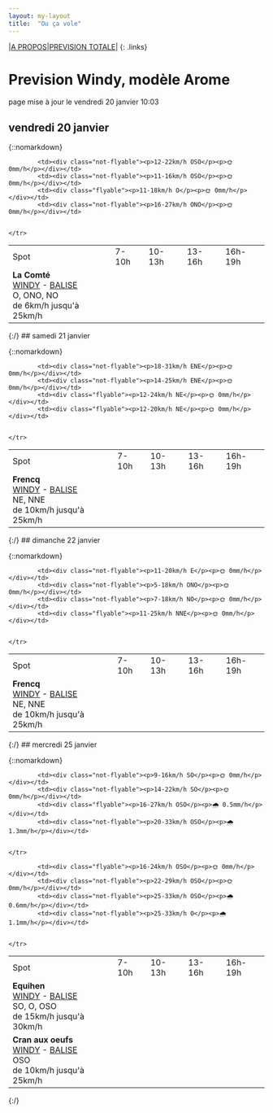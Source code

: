 ```yaml
---
layout: my-layout
title:  "Ou ça vole"
---
```


|[A PROPOS](about)|[PREVISION TOTALE](all)|
{: .links}

# Prevision Windy, modèle Arome
page mise à jour le vendredi 20 janvier 10:03



## vendredi 20 janvier

{::nomarkdown}
<table>
  <tbody>
    <tr>
      <td>Spot</td>
      <td>7-10h</td>
      <td>10-13h</td>
      <td>13-16h</td>
      <td>16h-19h</td>
    </tr>
<tr>
        <td><strong>La Comté</strong>  <br><a href="https://windy.com/50.426/2.500?50.025,2.499,8">WINDY</a> - <span class=""><a href="https://balisemeteo.com/balise.php?idBalise=">BALISE</a> </span><br> <span class="vent-favorable">O, ONO, NO</span><br><span class="force-vent">de 6km/h jusqu'à 25km/h</span> </td>
        
            <td><div class="not-flyable"><p>12-22km/h OSO</p><p>🌞 0mm/h</p></div></td>
            <td><div class="not-flyable"><p>11-16km/h OSO</p><p>🌞 0mm/h</p></div></td>
            <td><div class="flyable"><p>11-18km/h O</p><p>🌞 0mm/h</p></div></td>
            <td><div class="not-flyable"><p>16-27km/h ONO</p><p>🌞 0mm/h</p></div></td>
            
        
    </tr>

</tbody>
</table>
{:/}
## samedi 21 janvier

{::nomarkdown}
<table>
  <tbody>
    <tr>
      <td>Spot</td>
      <td>7-10h</td>
      <td>10-13h</td>
      <td>13-16h</td>
      <td>16h-19h</td>
    </tr>
<tr>
        <td><strong>Frencq</strong>  <br><a href="https://windy.com/50.559/1.669?50.159,1.670,8,m:e3qagdV">WINDY</a> - <span class=""><a href="https://balisemeteo.com/balise_histo.php?idBalise=159">BALISE</a> </span><br> <span class="vent-favorable">NE, NNE</span><br><span class="force-vent">de 10km/h jusqu'à 25km/h</span> </td>
        
            <td><div class="not-flyable"><p>18-31km/h ENE</p><p>🌞 0mm/h</p></div></td>
            <td><div class="not-flyable"><p>14-25km/h ENE</p><p>🌞 0mm/h</p></div></td>
            <td><div class="flyable"><p>12-24km/h NE</p><p>🌞 0mm/h</p></div></td>
            <td><div class="flyable"><p>12-20km/h NE</p><p>🌞 0mm/h</p></div></td>
            
        
    </tr>

</tbody>
</table>
{:/}
## dimanche 22 janvier

{::nomarkdown}
<table>
  <tbody>
    <tr>
      <td>Spot</td>
      <td>7-10h</td>
      <td>10-13h</td>
      <td>13-16h</td>
      <td>16h-19h</td>
    </tr>
<tr>
        <td><strong>Frencq</strong>  <br><a href="https://windy.com/50.559/1.669?50.159,1.670,8,m:e3qagdV">WINDY</a> - <span class=""><a href="https://balisemeteo.com/balise_histo.php?idBalise=159">BALISE</a> </span><br> <span class="vent-favorable">NE, NNE</span><br><span class="force-vent">de 10km/h jusqu'à 25km/h</span> </td>
        
            <td><div class="not-flyable"><p>11-20km/h E</p><p>🌞 0mm/h</p></div></td>
            <td><div class="not-flyable"><p>5-18km/h ONO</p><p>🌞 0mm/h</p></div></td>
            <td><div class="not-flyable"><p>7-18km/h NO</p><p>🌞 0mm/h</p></div></td>
            <td><div class="flyable"><p>11-25km/h NNE</p><p>🌞 0mm/h</p></div></td>
            
        
    </tr>

</tbody>
</table>
{:/}
## mercredi 25 janvier

{::nomarkdown}
<table>
  <tbody>
    <tr>
      <td>Spot</td>
      <td>7-10h</td>
      <td>10-13h</td>
      <td>13-16h</td>
      <td>16h-19h</td>
    </tr>
<tr>
        <td><strong>Equihen</strong>  <br><a href="https://windy.com/50.679/1.572?50.279,1.571,8,m:e3CagdM">WINDY</a> - <span class=""><a href="https://balisemeteo.com/balise_histo.php?idBalise=159">BALISE</a> </span><br> <span class="vent-favorable">SO, O, OSO</span><br><span class="force-vent">de 15km/h jusqu'à 30km/h</span> </td>
        
            <td><div class="not-flyable"><p>9-16km/h SO</p><p>🌞 0mm/h</p></div></td>
            <td><div class="not-flyable"><p>14-22km/h SO</p><p>🌞 0mm/h</p></div></td>
            <td><div class="flyable"><p>16-27km/h OSO</p><p>🌧 0.5mm/h</p></div></td>
            <td><div class="not-flyable"><p>20-33km/h OSO</p><p>🌧 1.3mm/h</p></div></td>
            
        
    </tr>
<tr>
        <td><strong>Cran aux oeufs</strong>  <br><a href="https://windy.com/50.847/1.584?50.451,1.582,8,m:e3TagdN">WINDY</a> - <span class=""><a href="https://www.meteociel.fr/temps-reel/obs_villes.php?code2=7004">BALISE</a> </span><br> <span class="vent-favorable">OSO</span><br><span class="force-vent">de 10km/h jusqu'à 25km/h</span> </td>
        
            <td><div class="flyable"><p>16-24km/h OSO</p><p>🌞 0mm/h</p></div></td>
            <td><div class="not-flyable"><p>22-29km/h OSO</p><p>🌞 0mm/h</p></div></td>
            <td><div class="not-flyable"><p>25-33km/h OSO</p><p>🌧 0.6mm/h</p></div></td>
            <td><div class="not-flyable"><p>25-33km/h O</p><p>🌧 1.1mm/h</p></div></td>
            
        
    </tr>

</tbody>
</table>
{:/}
